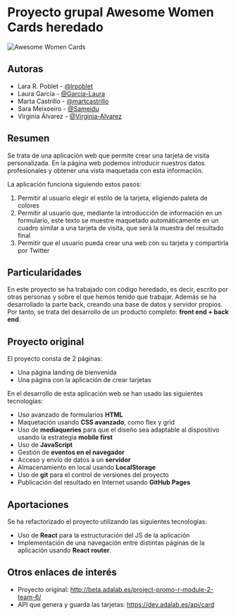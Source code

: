 # Proyecto grupal Awesome Women Cards heredado

![Awesome Women Cards](./src/images/woman_crop.png)

## Autoras

- Lara R. Poblet - [@lrpoblet](https://github.com/lrpoblet)
- Laura García - [@Garcia-Laura](https://github.com/Garcia-Laura)
- Marta Castrillo - [@martcastrillo](https://github.com/martcastrillo)
- Sara Meixoeiro - [@Sameidu](https://github.com/Sameidu)
- Virginia Álvarez - [@Virginia-Alvarez](https://github.com/Virginia-Alvarez)

## Resumen

Se trata de una aplicación web que permite crear una tarjeta de visita personalizada. En la página web podemos introducir nuestros datos profesionales y obtener una vista maquetada con esta información.

La aplicación funciona siguiendo estos pasos:

1. Permitir al usuario elegir el estilo de la tarjeta, eligiendo paleta de colores
2. Permitir al usuario que, mediante la introducción de información en un formulario, este texto se muestre maquetado automáticamente en un cuadro similar a una tarjeta de visita, que será la muestra del resultado final
3. Permitir que el usuario pueda crear una web con su tarjeta y compartirla por Twitter

## Particularidades

En este proyecto se ha trabajado con código heredado, es decir, escrito por otras personas y sobre el que hemos tenido que trabajar. Además se ha desarrollado la parte back, creando una base de datos y servidor propios. Por tanto, se trata del desarrollo de un producto completo: **front end + back end**.

## Proyecto original

El proyecto consta de 2 páginas:

- Una página landing de bienvenida
- Una página con la aplicación de crear tarjetas

En el desarrollo de esta aplicación web se han usado las siguientes tecnologías:

- Uso avanzado de formularios **HTML**
- Maquetación usando **CSS avanzado**, como flex y grid
- Uso de **mediaqueries** para que el diseño sea adaptable al dispositivo usando la estrategia **mobile first**
- Uso de **JavaScript**
- Gestión de **eventos en el navegador**
- Acceso y envío de datos a un **servidor**
- Almacenamiento en local usando **LocalStorage**
- Uso de **git** para el control de versiones del proyecto
- Publicación del resultado en Internet usando **GitHub Pages**

## Aportaciones

Se ha refactorizado el proyecto utilizando las siguientes tecnologías:

- Uso de **React** para la estructuración del JS de la aplicación
- Implementación de una navegación entre distintas páginas de la aplicación usando **React router**.

## Otros enlaces de interés

- Proyecto original: http://beta.adalab.es/project-promo-r-module-2-team-6/
- API que genera y guarda las tarjetas: https://dev.adalab.es/api/card
